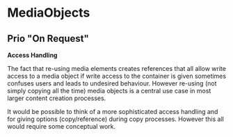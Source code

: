 # MediaObjects

## Prio "On Request"

**Access Handling**

The fact that re-using media elements creates references that all allow write access to a media object if write access to the container is given sometimes confuses users and leads to undesired behaviour. However re-using (not simply copying all the time) media objects is a central use case in most larger content creation processes.

It would be possible to think of a more sophisticated access handling and for giving options (copy/reference) during copy processes. However this all would require some conceptual work.